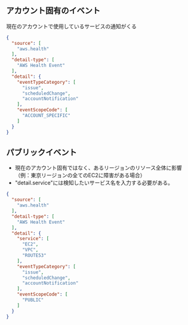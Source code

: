 ## アカウント固有のイベント
現在のアカウントで使用しているサービスの通知がくる

```json
{
  "source": [
    "aws.health"
  ],
  "detail-type": [
    "AWS Health Event"
  ],
  "detail": {
    "eventTypeCategory": [
      "issue",
      "scheduledChange",
      "accountNotification"
    ],
    "eventScopeCode": [
      "ACCOUNT_SPECIFIC"
    ]
  }
}
```

## パブリックイベント
- 現在のアカウント固有ではなく、あるリージョンのリソース全体に影響（例：東京リージョンの全てのEC2に障害がある場合）
- "detail.service"には検知したいサービス名を入力する必要がある。

```json
{
  "source": [
    "aws.health"
  ],
  "detail-type": [
    "AWS Health Event"
  ],
  "detail": {
    "service": [
      "EC2",
      "VPC",
      "ROUTE53"
    ],
    "eventTypeCategory": [
      "issue",
      "scheduledChange",
      "accountNotification"
    ],
    "eventScopeCode": [
      "PUBLIC"
    ]
  }
}
```